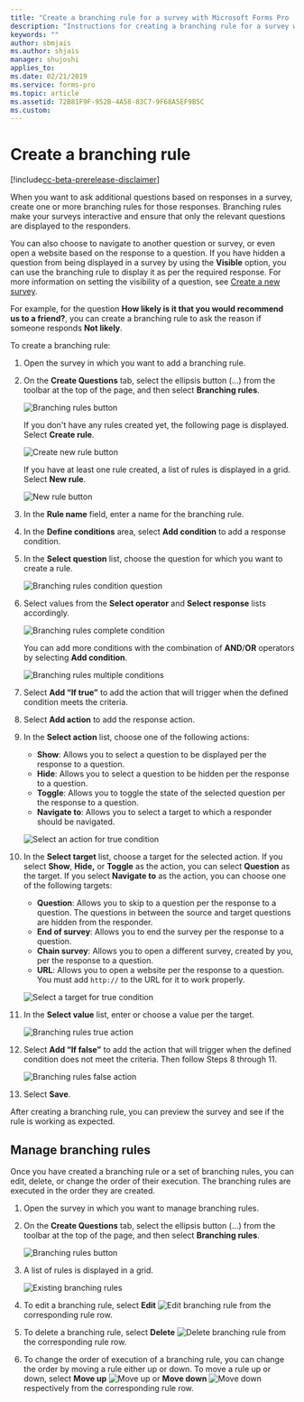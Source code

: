 ```yaml
---
title: "Create a branching rule for a survey with Microsoft Forms Pro | MicrosoftDocs"
description: "Instructions for creating a branching rule for a survey with Microsoft Forms Pro"
keywords: ""
author: sbmjais
ms.author: shjais
manager: shujoshi
applies_to: 
ms.date: 02/21/2019
ms.service: forms-pro
ms.topic: article
ms.assetid: 72B81F9F-952B-4A58-83C7-9F68A5EF9B5C
ms.custom: 
---
```


# Create a branching rule

[!include[cc-beta-prerelease-disclaimer](includes/cc-beta-prerelease-disclaimer.md)]

When you want to ask additional questions based on responses in a survey, create one or more branching rules for those responses. Branching rules make your surveys interactive and ensure that only the relevant questions are displayed to the responders. 

You can also choose to navigate to another question or survey, or even open a website based on the response to a question. If you have hidden a question from being displayed in a survey by using the **Visible** option, you can use the branching rule to display it as per the required response. For more information on setting the visibility of a question, see [Create a new survey](create-new-survey.md).

For example, for the question **How likely is it that you would recommend us to a friend?**, you can create a branching rule to ask the reason if someone responds **Not likely**.

To create a branching rule:

1.	Open the survey in which you want to add a branching rule.

2.	On the **Create Questions** tab, select the ellipsis button (…) from the toolbar at the top of the page, and then select **Branching rules**. 

    ![Branching rules button](media/branching-rules-button.png "Branching rules button")
    
    If you don't have any rules created yet, the following page is displayed. Select **Create rule**. 

    ![Create new rule button](media/create-rule-button.png "Create new rule button") 

    If you have at least one rule created, a list of rules is displayed in a grid. Select **New rule**. 
 
    ![New rule button](media/branch-new-rule-button.png "New rule button")

3.	In the **Rule name** field, enter a name for the branching rule.

4.	In the **Define conditions** area, select **Add condition** to add a response condition.

5.	In the **Select question** list, choose the question for which you want to create a rule.

    ![Branching rules condition question](media/branch-condition-question.png "Branching rules condition question")

6.	Select values from the **Select operator** and **Select response** lists accordingly.

    ![Branching rules complete condition](media/branch-condition.png "Branching rules complete condition")

    You can add more conditions with the combination of **AND**/**OR** operators by selecting **Add condition**.

    ![Branching rules multiple conditions](media/branch-multi-condition.png "Branching rules multiple conditions")

7.	Select **Add “If true”** to add the action that will trigger when the defined condition meets the criteria.

8.	Select **Add action** to add the response action.

9.	In the **Select action** list, choose one of the following actions:

    - **Show**: Allows you to select a question to be displayed per the response to a question.
    - **Hide**: Allows you to select a question to be hidden per the response to a question.
    - **Toggle**: Allows you to toggle the state of the selected question per the response to a question.
    - **Navigate to**: Allows you to select a target to which a responder should be navigated.

    ![Select an action for true condition](media/branch-true-select-action.png "Select an action for true condition")

10.	In the **Select target** list, choose a target for the selected action. If you select **Show**, **Hide,** or **Toggle** as the action, you can select **Question** as the target. If you select **Navigate to** as the action, you can choose one of the following targets:

    - **Question**: Allows you to skip to a question per the response to a question. The questions in between the source and target questions are hidden from the responder.
    - **End of survey**: Allows you to end the survey per the response to a question.
    - **Chain survey**: Allows you to open a different survey, created by you, per the response to a question.
    - **URL**: Allows you to open a website per the response to a question. You must add `http://` to the URL for it to work properly.

    ![Select a target for true condition](media/branch-true-select-target.png "Select a target for true condition")

11.	In the **Select value** list, enter or choose a value per the target.

    ![Branching rules true action](media/branch-true-action.png "Branching rules true action")

12.	Select **Add “If false”** to add the action that will trigger when the defined condition does not meet the criteria. Then follow Steps 8 through 11. 

    ![Branching rules false action](media/branch-false-action.png "Branching rules false action")

13. Select **Save**.

After creating a branching rule, you can preview the survey and see if the rule is working as expected.

## Manage branching rules

Once you have created a branching rule or a set of branching rules, you can edit, delete, or change the order of their execution. The branching rules are executed in the order they are created. 

1. Open the survey in which you want to manage branching rules.
 
2. On the **Create Questions** tab, select the ellipsis button (…) from the toolbar at the top of the page, and then select **Branching rules**. 

    ![Branching rules button](media/branching-rules-button.png "Branching rules button")

3. A list of rules is displayed in a grid.

    ![Existing branching rules](media/existing-rules.png "Existing branching rules")

4. To edit a branching rule, select **Edit** ![Edit branching rule](media/edit-rule.png "Edit branching rule") from the corresponding rule row.

5. To delete a branching rule, select **Delete** ![Delete branching rule](media/delete-rule.png "Delete branching rule") from the corresponding rule row.

6. To change the order of execution of a branching rule, you can change the order by moving a rule either up or down. To move a rule up or down, select **Move up** ![Move up](media/move-up-rule.png "Move up") or **Move down** ![Move down](media/move-down-rule.png "Move down") respectively from the corresponding rule row.



